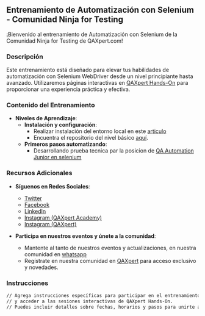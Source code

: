 ## Entrenamiento de Automatización con Selenium - Comunidad Ninja for Testing

¡Bienvenido al entrenamiento de Automatización con Selenium de la Comunidad Ninja for Testing de QAXpert.com!

### Descripción

Este entrenamiento está diseñado para elevar tus habilidades de automatización con Selenium WebDriver desde un nivel principiante hasta avanzado. Utilizaremos páginas interactivas en [QAXpert Hands-On](https://qaxpert.com/hands-on) para proporcionar una experiencia práctica y efectiva.

### Contenido del Entrenamiento

- **Niveles de Aprendizaje**:
  - **Instalación y configuración**:
    - Realizar instalación del entorno local en este [articulo](https://qaxpert.com/selenium-webdriver-instalacion-y-configuracion/) 
    - Encuentra el repositorio del nivel básico [aquí](https://github.com/QAXpert/qa_automation_selenium/tree/main/WS1_instalacion_configuracion).
  - **Primeros pasos automatizando**:
    - Desarrollando prueba tecnica par la posicion de [QA Automation Junior en selenium](https://github.com/QAXpert/qa_automation_selenium/tree/main/WS2_automatizacion_e_commerce)

### Recursos Adicionales

- **Síguenos en Redes Sociales**:
  - [Twitter](https://twitter.com/qaxpertacademy)
  - [Facebook](https://www.facebook.com/qaxpertacademy)
  - [LinkedIn](https://www.linkedin.com/company/qaxpert/)
  - [Instagram (QAXpert Academy)](https://www.instagram.com/qaxpertacademy/)
  - [Instagram (QAXpert)](https://www.instagram.com/qaxpert/)

- **Participa en nuestros eventos y únete a la comunidad**:
  - Mantente al tanto de nuestros eventos y actualizaciones, en nuestra comunidad en [whatsapp](https://chat.whatsapp.com/B9fFDjSJ6CpET2DBujIUsG)
  - Regístrate en nuestra comunidad en [QAXpert](https://qaxpert.com/registro-comunidad/) para acceso exclusivo y novedades.

### Instrucciones

```xml
// Agrega instrucciones específicas para participar en el entrenamiento
// y acceder a las sesiones interactivas de QAXpert Hands-On.
// Puedes incluir detalles sobre fechas, horarios y pasos para unirte a las sesiones.
